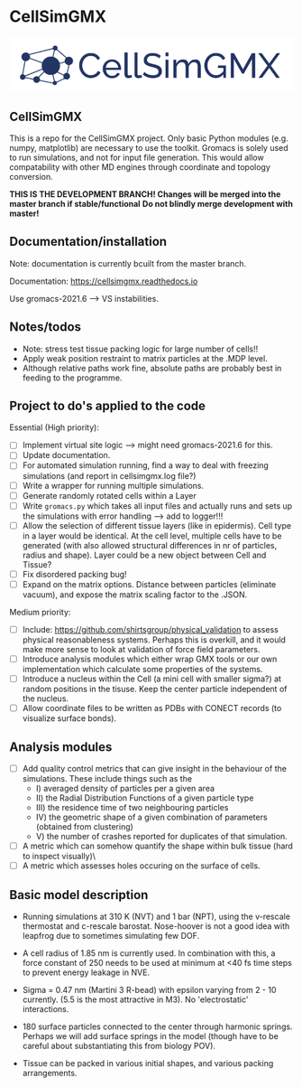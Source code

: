 # CellSimGMX

<p align="left">
  <img src="docs/logo.png" width="550" title="CellSimGMX logo">
</p>

## CellSimGMX

This is a repo for the CellSimGMX project. Only basic Python modules (e.g. numpy, matplotlib) are necessary to use the toolkit. Gromacs is solely used to run simulations, and not for input file generation. This would allow compatability with other MD engines through coordinate and topology conversion.

**THIS IS THE DEVELOPMENT BRANCH! Changes will be merged into the master branch if stable/functional**
**Do not blindly merge development with master!**

## Documentation/installation

Note: documentation is currently bcuilt from the master branch. 

Documentation: https://cellsimgmx.readthedocs.io

Use gromacs-2021.6 --> VS instabilities. 

## Notes/todos
- Note: stress test tissue packing logic for large number of cells!!
- Apply weak position restraint to matrix particles at the .MDP level. 
- Although relative paths work fine, absolute paths are probably best in feeding to the programme. 

## Project to do's applied to the code

Essential (High priority):

- [ ] Implement virtual site logic --> might need gromacs-2021.6 for this. 
- [ ] Update documentation. 
- [ ] For automated simulation running, find a way to deal with freezing simulations (and report in cellsimgmx.log file?)
- [ ] Write a wrapper for running multiple simulations. 
- [ ] Generate randomly rotated cells within a Layer 
- [ ] Write  ```gromacs.py``` which takes all input files and actually runs and sets up the simulations with error handling --> add to logger!!!
- [ ] Allow the selection of different tissue layers (like in epidermis). Cell type in a layer would be identical. At the cell level, multiple cells have to be generated (with also allowed structural differences in nr of particles, radius and shape). Layer could be a new object between Cell and Tissue?
- [ ] Fix disordered packing bug!
- [ ] Expand on the matrix options. Distance between particles (eliminate vacuum), and expose the matrix scaling factor to the .JSON. 

Medium priority:
- [ ] Include: https://github.com/shirtsgroup/physical_validation to assess physical reasonableness systems. Perhaps this is overkill, and it would make more sense to look at validation of force field parameters. 
- [ ] Introduce analysis modules which either wrap GMX tools or our own implementation which calculate some properties of the systems. 
- [ ] Introduce a nucleus within the Cell (a mini cell with smaller sigma?) at random positions in the tisuse. Keep the center particle independent of the nucleus. 
- [ ] Allow coordinate files to be written as PDBs with CONECT records (to visualize surface bonds). 

## Analysis modules

- [ ] Add quality control metrics that can give insight in the behaviour of the simulations. These include things such as the 
    * I) averaged density of particles per a given area
    * II) the Radial Distribution Functions of a given particle type
    * III) the residence time of two neighbouring particles
    * IV) the geometric shape of a given combination of parameters (obtained from clustering)
    * V) the number of crashes reported for duplicates of that simulation. 
- [ ] A metric which can somehow quantify the shape within bulk tissue (hard to inspect visually)\
- [ ] A metric which assesses holes occuring on the surface of cells. 

## Basic model description

- Running simulations at 310 K (NVT) and 1 bar (NPT), using the v-rescale thermostat and c-rescale barostat. Nose-hoover is not a good idea with leapfrog due to sometimes simulating few DOF. 

- A cell radius of 1.85 nm is currently used. In combination with this, a force constant of 250 needs to be used at minimum at <40 fs time steps to prevent energy leakage in NVE. 

- Sigma = 0.47 nm (Martini 3 R-bead) with epsilon varying from 2 - 10 currently. (5.5 is the most attractive in M3). No 'electrostatic' interactions. 

- 180 surface particles connected to the center through harmonic springs. Perhaps we will add surface springs in the model (though have to be careful about substantiating this from biology POV). 

- Tissue can be packed in various initial shapes, and various packing arrangements. 